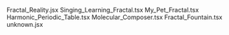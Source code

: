 Fractal_Reality.jsx
Singing_Learning_Fractal.tsx
My_Pet_Fractal.tsx
Harmonic_Periodic_Table.tsx
Molecular_Composer.tsx
Fractal_Fountain.tsx
unknown.jsx
